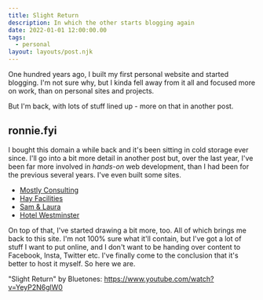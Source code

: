 ```yaml
---
title: Slight Return
description: In which the other starts blogging again
date: 2022-01-01 12:00:00.00
tags:
  - personal
layout: layouts/post.njk
---
```


One hundred years ago, I built my first personal website and started blogging. I'm not sure why, but I kinda fell away from it all and focused more on work, than on personal sites and projects.

But I'm back, with lots of stuff lined up - more on that in another post.

## ronnie.fyi

I bought this domain a while back and it's been sitting in cold storage ever since. I'll go into a bit more detail in another post but, over the last year, I've been far more involved in *hands-on* web development, than I had been for the previous several years. I've even built some sites.

- [Mostly Consulting](https://mostly.consulting)
- [Hay Facilities](https://www.hayfacilities.co.uk)
- [Sam & Laura](https://samandlaura.wedding)
- [Hotel Westminster](https://www.hotelwestminster.co.uk)

On top of that, I've started drawing a bit more, too. All of which brings me back to this site. I'm not 100% sure what it'll contain, but I've got a lot of stuff I want to put online, and I don't want to be handing over content to Facebook, Insta, Twitter etc. I've finally come to the conclusion that it's better to host it myself. So here we are.

"Slight Return" by Bluetones: https://www.youtube.com/watch?v=YeyP2N6glW0